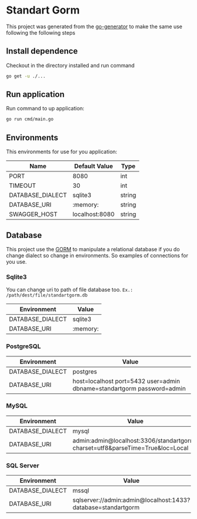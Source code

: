 # Standart Gorm

This project was generated from the [go-generator](https://github.com/wilian746/go-generator) to make the same use following the following steps

## Install dependence
Checkout in the directory installed and run command
```bash
go get -u ./...
```

## Run application
Run command to up application:
```bash
go run cmd/main.go
```

## Environments
This environments for use for you application:

| Name             | Default Value  | Type          |
|------------------|----------------|---------------|
| PORT             | 8080           | int           |
| TIMEOUT          | 30             | int           |
| DATABASE_DIALECT | sqlite3        | string        |
| DATABASE_URI     | :memory:       | string        |
| SWAGGER_HOST     | localhost:8080 | string        |

## Database
This project use the [GORM](https://gorm.io/) to manipulate a relational database if you do change dialect so change in environments.
So examples of connections for you use.

### Sqlite3
You can change uri to path of file database too. `Ex.: /path/dest/file/standartgorm.db`

| Environment      | Value          |
|------------------|----------------|
| DATABASE_DIALECT | sqlite3        |
| DATABASE_URI     | :memory:       |

### PostgreSQL
| Environment      | Value          |
|------------------|----------------|
| DATABASE_DIALECT | postgres       |
| DATABASE_URI     | host=localhost port=5432 user=admin dbname=standartgorm password=admin |

### MySQL
| Environment      | Value          |
|------------------|----------------|
| DATABASE_DIALECT | mysql          |
| DATABASE_URI     | admin:admin@localhost:3306/standartgorm?charset=utf8&parseTime=True&loc=Local |

### SQL Server
| Environment      | Value          |
|------------------|----------------|
| DATABASE_DIALECT | mssql          |
| DATABASE_URI     | sqlserver://admin:admin@localhost:1433?database=standartgorm |
